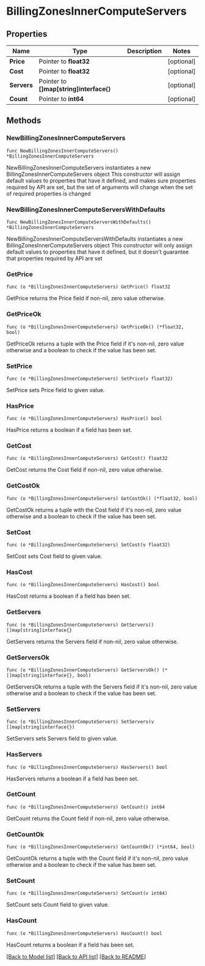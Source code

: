 # BillingZonesInnerComputeServers

## Properties

Name | Type | Description | Notes
------------ | ------------- | ------------- | -------------
**Price** | Pointer to **float32** |  | [optional] 
**Cost** | Pointer to **float32** |  | [optional] 
**Servers** | Pointer to **[]map[string]interface{}** |  | [optional] 
**Count** | Pointer to **int64** |  | [optional] 

## Methods

### NewBillingZonesInnerComputeServers

`func NewBillingZonesInnerComputeServers() *BillingZonesInnerComputeServers`

NewBillingZonesInnerComputeServers instantiates a new BillingZonesInnerComputeServers object
This constructor will assign default values to properties that have it defined,
and makes sure properties required by API are set, but the set of arguments
will change when the set of required properties is changed

### NewBillingZonesInnerComputeServersWithDefaults

`func NewBillingZonesInnerComputeServersWithDefaults() *BillingZonesInnerComputeServers`

NewBillingZonesInnerComputeServersWithDefaults instantiates a new BillingZonesInnerComputeServers object
This constructor will only assign default values to properties that have it defined,
but it doesn't guarantee that properties required by API are set

### GetPrice

`func (o *BillingZonesInnerComputeServers) GetPrice() float32`

GetPrice returns the Price field if non-nil, zero value otherwise.

### GetPriceOk

`func (o *BillingZonesInnerComputeServers) GetPriceOk() (*float32, bool)`

GetPriceOk returns a tuple with the Price field if it's non-nil, zero value otherwise
and a boolean to check if the value has been set.

### SetPrice

`func (o *BillingZonesInnerComputeServers) SetPrice(v float32)`

SetPrice sets Price field to given value.

### HasPrice

`func (o *BillingZonesInnerComputeServers) HasPrice() bool`

HasPrice returns a boolean if a field has been set.

### GetCost

`func (o *BillingZonesInnerComputeServers) GetCost() float32`

GetCost returns the Cost field if non-nil, zero value otherwise.

### GetCostOk

`func (o *BillingZonesInnerComputeServers) GetCostOk() (*float32, bool)`

GetCostOk returns a tuple with the Cost field if it's non-nil, zero value otherwise
and a boolean to check if the value has been set.

### SetCost

`func (o *BillingZonesInnerComputeServers) SetCost(v float32)`

SetCost sets Cost field to given value.

### HasCost

`func (o *BillingZonesInnerComputeServers) HasCost() bool`

HasCost returns a boolean if a field has been set.

### GetServers

`func (o *BillingZonesInnerComputeServers) GetServers() []map[string]interface{}`

GetServers returns the Servers field if non-nil, zero value otherwise.

### GetServersOk

`func (o *BillingZonesInnerComputeServers) GetServersOk() (*[]map[string]interface{}, bool)`

GetServersOk returns a tuple with the Servers field if it's non-nil, zero value otherwise
and a boolean to check if the value has been set.

### SetServers

`func (o *BillingZonesInnerComputeServers) SetServers(v []map[string]interface{})`

SetServers sets Servers field to given value.

### HasServers

`func (o *BillingZonesInnerComputeServers) HasServers() bool`

HasServers returns a boolean if a field has been set.

### GetCount

`func (o *BillingZonesInnerComputeServers) GetCount() int64`

GetCount returns the Count field if non-nil, zero value otherwise.

### GetCountOk

`func (o *BillingZonesInnerComputeServers) GetCountOk() (*int64, bool)`

GetCountOk returns a tuple with the Count field if it's non-nil, zero value otherwise
and a boolean to check if the value has been set.

### SetCount

`func (o *BillingZonesInnerComputeServers) SetCount(v int64)`

SetCount sets Count field to given value.

### HasCount

`func (o *BillingZonesInnerComputeServers) HasCount() bool`

HasCount returns a boolean if a field has been set.


[[Back to Model list]](../README.md#documentation-for-models) [[Back to API list]](../README.md#documentation-for-api-endpoints) [[Back to README]](../README.md)



